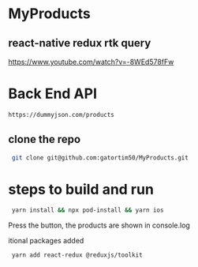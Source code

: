 # MyProducts
## react-native redux rtk query 
https://www.youtube.com/watch?v=-8WEd578fFw

# Back End API

```bash
https://dummyjson.com/products
```

## clone the repo

```bash
 git clone git@github.com:gatortim50/MyProducts.git
```

# steps to build and run

```bash
 yarn install && npx pod-install && yarn ios
```

Press the button, the products are shown in console.log

itional packages added

```bash
 yarn add react-redux @reduxjs/toolkit
```
